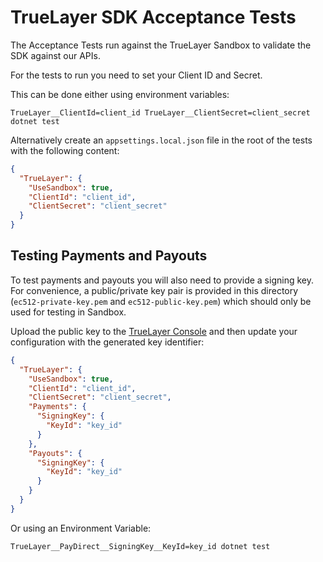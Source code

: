 # TrueLayer SDK Acceptance Tests

The Acceptance Tests run against the TrueLayer Sandbox to validate the SDK against our APIs.

For the tests to run you need to set your Client ID and Secret.

This can be done either using environment variables:

```
TrueLayer__ClientId=client_id TrueLayer__ClientSecret=client_secret dotnet test
```

Alternatively create an `appsettings.local.json` file in the root of the tests with the following content:

```json
{
  "TrueLayer": {
    "UseSandbox": true,
    "ClientId": "client_id",
    "ClientSecret": "client_secret"
  }
}
```

## Testing Payments and Payouts

To test payments and payouts you will also need to provide a signing key. For convenience, a public/private key pair is provided in this directory (`ec512-private-key.pem` and `ec512-public-key.pem`) which should only be used for testing in Sandbox.

Upload the public key to the [TrueLayer Console](https://console.truelayer.com/) and then update your configuration with the generated key identifier:

```json
{
  "TrueLayer": {
    "UseSandbox": true,
    "ClientId": "client_id",
    "ClientSecret": "client_secret",
    "Payments": {
      "SigningKey": {
        "KeyId": "key_id"
      }
    },
    "Payouts": {
      "SigningKey": {
        "KeyId": "key_id"
      }
    }
  }
}
```

Or using an Environment Variable:

```
TrueLayer__PayDirect__SigningKey__KeyId=key_id dotnet test
```
